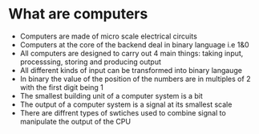 # What are computers
+ Computers are made of micro scale electrical circuits 
+ Computers at the core of the backend deal in binary language i.e 1&0 
+ All computers are designed to carry out 4 main things: taking input, processsing, storing and producing output
+ All different kinds of input can be transformed into binary langauge
+ In binary the value of the position of the numbers are in multiples of 2 with the first digit being 1
+ The smallest building unit of a computer system is a bit
+ The output of a computer system is a signal at its smallest scale 
+ There are diffrent types of swtiches used to combine signal to manipulate the output of the CPU
